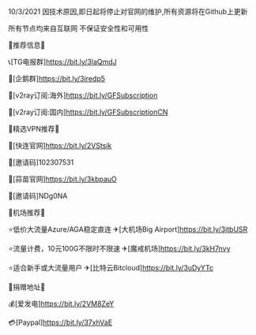 10/3/2021 因技术原因,即日起将停止对官网的维护,所有资源将在Github上更新

所有节点均来自互联网 不保证安全性和可用性


📢推荐信息📢

📞[TG电报群]https://bit.ly/3laQmdJ

🐧[企鹅群]https://bit.ly/3iredp5

🔗[v2ray订阅:海外]https://bit.ly/GFSubscription

🔗[v2ray订阅:国内]https://bit.ly/GFSubscriptionCN


📢精选VPN推荐📢 

🎱[快连官网]https://bit.ly/2VStsik 

🎎[邀请码]102307531

🎱[蒜苗官网]https://bit.ly/3kbpauO

🎎[邀请码]NDg0NA


📢机场推荐📢 

⭐低价大流量Azure/AGA稳定直连
✈[大机场Big Airport]https://bit.ly/3jtbUSR

⭐流量计费，10元100G不限时不限速
✈[魔戒机场]https://bit.ly/3kH7nvy

⭐适合新手或大流量用户
✈[比特云Bitcloud]https://bit.ly/3uDyYTc


📢捐赠地址📢 

💰[爱发电]https://bit.ly/2VM8ZeY 

💳[Paypal]https://bit.ly/37xhVaE
